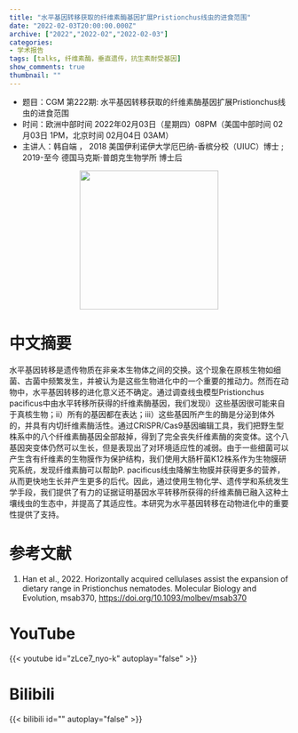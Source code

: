 ```yaml
---
title: "水平基因转移获取的纤维素酶基因扩展Pristionchus线虫的进食范围"
date: "2022-02-03T20:00:00.000Z"
archive: ["2022","2022-02","2022-02-03"]
categories:
- 学术报告
tags: [talks, 纤维素酶，垂直遗传，抗生素耐受基因]
show_comments: true
thumbnail: ""
---
```


- 题目：CGM 第222期: 水平基因转移获取的纤维素酶基因扩展Pristionchus线虫的进食范围
- 时间：欧洲中部时间 2022年02月03日（星期四）08PM（美国中部时间 02月03日 1PM，北京时间 02月04日 03AM）
- 主讲人：韩自端 ， 2018  美国伊利诺伊大学厄巴纳-香槟分校（UIUC）博士 ; 2019-至今  德国马克斯·普朗克生物学所 博士后
<div align="center">
<img src="https://i.ibb.co/qj8wKn0/df.jpg" height=250>
</div>


# 中文摘要

水平基因转移是遗传物质在非亲本生物体之间的交换。这个现象在原核生物如细菌、古菌中频繁发生，并被认为是这些生物进化中的一个重要的推动力。然而在动物中，水平基因转移的进化意义还不确定。通过调查线虫模型Pristionchus pacificus中由水平转移所获得的纤维素酶基因，我们发现i）这些基因很可能来自于真核生物；ii）所有的基因都在表达；iii）这些基因所产生的酶是分泌到体外的，并具有内切纤维素酶活性。通过CRISPR/Cas9基因编辑工具，我们把野生型株系中的八个纤维素酶基因全部敲掉，得到了完全丧失纤维素酶的突变体。这个八基因突变体仍然可以生长，但是表现出了对环境适应性的减弱。由于一些细菌可以产生含有纤维素的生物膜作为保护结构，我们使用大肠杆菌K12株系作为生物膜研究系统，发现纤维素酶可以帮助P. pacificus线虫降解生物膜并获得更多的营养，从而更快地生长并产生更多的后代。因此，通过使用生物化学、遗传学和系统发生学手段，我们提供了有力的证据证明基因水平转移所获得的纤维素酶已融入这种土壤线虫的生态中，并提高了其适应性。本研究为水平基因转移在动物进化中的重要性提供了支持。


# 参考文献
1. Han et al., 2022. Horizontally acquired cellulases assist the expansion of dietary range in Pristionchus nematodes. Molecular Biology and Evolution, msab370, https://doi.org/10.1093/molbev/msab370
# YouTube

{{< youtube id="zLce7_nyo-k" autoplay="false" >}}

# Bilibili

{{< bilibili id="" autoplay="false" >}}
